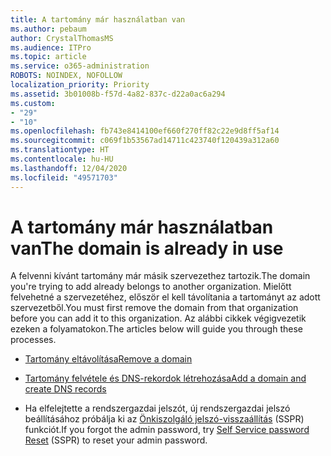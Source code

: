 ```yaml
---
title: A tartomány már használatban van
ms.author: pebaum
author: CrystalThomasMS
ms.audience: ITPro
ms.topic: article
ms.service: o365-administration
ROBOTS: NOINDEX, NOFOLLOW
localization_priority: Priority
ms.assetid: 3b01008b-f57d-4a82-837c-d22a0ac6a294
ms.custom:
- "29"
- "10"
ms.openlocfilehash: fb743e8414100ef660f270ff82c22e9d8ff5af14
ms.sourcegitcommit: c069f1b53567ad14711c423740f120439a312a60
ms.translationtype: HT
ms.contentlocale: hu-HU
ms.lasthandoff: 12/04/2020
ms.locfileid: "49571703"
---
```

# <a name="the-domain-is-already-in-use"></a><span data-ttu-id="c616d-102">A tartomány már használatban van</span><span class="sxs-lookup"><span data-stu-id="c616d-102">The domain is already in use</span></span>

<span data-ttu-id="c616d-103">A felvenni kívánt tartomány már másik szervezethez tartozik.</span><span class="sxs-lookup"><span data-stu-id="c616d-103">The domain you're trying to add already belongs to another organization.</span></span> <span data-ttu-id="c616d-104">Mielőtt felvehetné a szervezetéhez, először el kell távolítania a tartományt az adott szervezetből.</span><span class="sxs-lookup"><span data-stu-id="c616d-104">You must first remove the domain from that organization before you can add it to this organization.</span></span> <span data-ttu-id="c616d-105">Az alábbi cikkek végigvezetik ezeken a folyamatokon.</span><span class="sxs-lookup"><span data-stu-id="c616d-105">The articles below will guide you through these processes.</span></span>
  
- [<span data-ttu-id="c616d-106">Tartomány eltávolítása</span><span class="sxs-lookup"><span data-stu-id="c616d-106">Remove a domain</span></span>](https://docs.microsoft.com/microsoft-365/admin/get-help-with-domains/remove-a-domain)

- [<span data-ttu-id="c616d-107">Tartomány felvétele és DNS-rekordok létrehozása</span><span class="sxs-lookup"><span data-stu-id="c616d-107">Add a domain and create DNS records</span></span>](https://docs.microsoft.com/microsoft-365/admin/get-help-with-domains/create-dns-records-at-any-dns-hosting-provider)

- <span data-ttu-id="c616d-108">Ha elfelejtette a rendszergazdai jelszót, új rendszergazdai jelszó beállításához próbálja ki az [Önkiszolgáló jelszó-visszaállítás](https://passwordreset.microsoftonline.com/) (SSPR) funkciót.</span><span class="sxs-lookup"><span data-stu-id="c616d-108">If you forgot the admin password, try [Self Service password Reset](https://passwordreset.microsoftonline.com/) (SSPR) to reset your admin password.</span></span>
